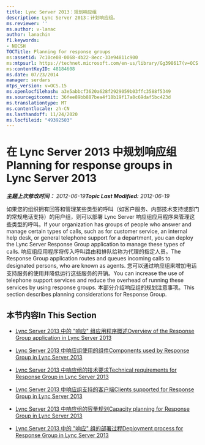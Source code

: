 ```yaml
---
title: Lync Server 2013：规划响应组
description: Lync Server 2013：计划响应组。
ms.reviewer: ''
ms.author: v-lanac
author: lanachin
f1.keywords:
- NOCSH
TOCTitle: Planning for response groups
ms:assetid: 7c10ce08-0068-4b22-8ecc-33e94811c900
ms:mtpsurl: https://technet.microsoft.com/en-us/library/Gg398617(v=OCS.15)
ms:contentKeyID: 48184608
ms.date: 07/23/2014
manager: serdars
mtps_version: v=OCS.15
ms.openlocfilehash: a3e5abbcf3620a628f2929059b03ffc3588f5349
ms.sourcegitcommit: 36fee89bb887bea4f18b19f17a8c69daf5bc423d
ms.translationtype: MT
ms.contentlocale: zh-CN
ms.lasthandoff: 11/24/2020
ms.locfileid: "49392503"
---
```

# <a name="planning-for-response-groups-in-lync-server-2013"></a><span data-ttu-id="ebebc-103">在 Lync Server 2013 中规划响应组</span><span class="sxs-lookup"><span data-stu-id="ebebc-103">Planning for response groups in Lync Server 2013</span></span>

<div data-xmlns="http://www.w3.org/1999/xhtml">

<div class="topic" data-xmlns="http://www.w3.org/1999/xhtml" data-msxsl="urn:schemas-microsoft-com:xslt" data-cs="https://msdn.microsoft.com/">

<div data-asp="https://msdn2.microsoft.com/asp">



</div>

<div id="mainSection">

<div id="mainBody"><span data-ttu-id="ebebc-104">

<span> </span></span><span class="sxs-lookup"><span data-stu-id="ebebc-104">

<span> </span></span></span>

<span data-ttu-id="ebebc-105">_**主题上次修改时间：** 2012-06-19_</span><span class="sxs-lookup"><span data-stu-id="ebebc-105">_**Topic Last Modified:** 2012-06-19_</span></span>

<span data-ttu-id="ebebc-106">如果您的组织拥有回答和管理某些类型的呼叫（如客户服务、内部技术支持或部门的常规电话支持）的用户组，则可以部署 Lync Server 响应组应用程序来管理这些类型的呼叫。</span><span class="sxs-lookup"><span data-stu-id="ebebc-106">If your organization has groups of people who answer and manage certain types of calls, such as for customer service, an internal help desk, or general telephone support for a department, you can deploy the Lync Server Response Group application to manage these types of calls.</span></span> <span data-ttu-id="ebebc-107">响应组应用程序将传入呼叫路由和排队给称为代理的指定人员。</span><span class="sxs-lookup"><span data-stu-id="ebebc-107">The Response Group application routes and queues incoming calls to designated persons, who are known as agents.</span></span> <span data-ttu-id="ebebc-108">您可以通过响应组来增加电话支持服务的使用并降低运行这些服务的开销。</span><span class="sxs-lookup"><span data-stu-id="ebebc-108">You can increase the use of telephone support services and reduce the overhead of running these services by using response groups.</span></span> <span data-ttu-id="ebebc-109">本部分介绍响应组的规划注意事项。</span><span class="sxs-lookup"><span data-stu-id="ebebc-109">This section describes planning considerations for Response Group.</span></span>

<div>

## <a name="in-this-section"></a><span data-ttu-id="ebebc-110">本节内容</span><span class="sxs-lookup"><span data-stu-id="ebebc-110">In This Section</span></span>

  - [<span data-ttu-id="ebebc-111">Lync Server 2013 中的 "响应" 组应用程序概述</span><span class="sxs-lookup"><span data-stu-id="ebebc-111">Overview of the Response Group application in Lync Server 2013</span></span>](lync-server-2013-overview-of-the-response-group-application.md)

  - [<span data-ttu-id="ebebc-112">Lync Server 2013 中响应组使用的组件</span><span class="sxs-lookup"><span data-stu-id="ebebc-112">Components used by Response Group in Lync Server 2013</span></span>](lync-server-2013-components-used-by-response-group.md)

  - [<span data-ttu-id="ebebc-113">Lync Server 2013 中响应组的技术要求</span><span class="sxs-lookup"><span data-stu-id="ebebc-113">Technical requirements for Response Group in Lync Server 2013</span></span>](lync-server-2013-technical-requirements-for-response-group.md)

  - [<span data-ttu-id="ebebc-114">Lync Server 2013 中响应组支持的客户端</span><span class="sxs-lookup"><span data-stu-id="ebebc-114">Clients supported for Response Group in Lync Server 2013</span></span>](lync-server-2013-clients-supported-for-response-group.md)

  - [<span data-ttu-id="ebebc-115">Lync Server 2013 中响应组的容量规划</span><span class="sxs-lookup"><span data-stu-id="ebebc-115">Capacity planning for Response Group in Lync Server 2013</span></span>](lync-server-2013-capacity-planning-for-response-group.md)

  - [<span data-ttu-id="ebebc-116">Lync Server 2013 中的 "响应" 组的部署过程</span><span class="sxs-lookup"><span data-stu-id="ebebc-116">Deployment process for Response Group in Lync Server 2013</span></span>](lync-server-2013-deployment-process-for-response-group.md)

<span data-ttu-id="ebebc-117"></div>

</div>

<span> </span>

</div>

</div>

</span><span class="sxs-lookup"><span data-stu-id="ebebc-117"></div>

</div>

<span> </span>

</div>

</div>

</span></span></div>

